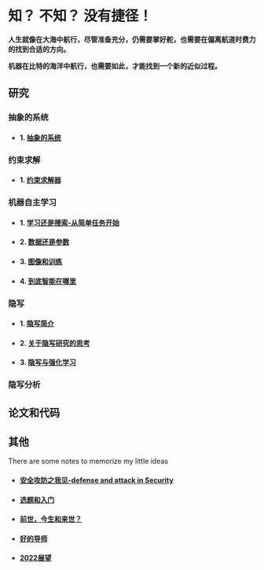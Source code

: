 # 知？ 不知？ 没有捷径！ 

**人生就像在大海中航行，尽管准备充分，仍需要掌好舵，也需要在偏离航道时费力的找到合适的方向。**

**机器在比特的海洋中航行，也需要如此，才能找到一个新的近似过程。**





## 研究

### **抽象的系统**

- #### 1. [抽象的系统](./system.md)

### **约束求解**

- #### 1. [约束求解器](./solver.md)


### **机器自主学习**

- #### 1. [学习还是搜索-从简单任务开始](./learningORsearching.md)
- #### 2. [数据还是参数](./data-parameter-difference.md)
- #### 3. [图像和训练](./image-and-training.md)
- #### 4. [到底智能在哪里](./heuristicinML.md)

### **隐写**
- #### 1. [隐写简介](./Steganography.md) 
- #### 2. [关于隐写研究的思考](./natureinsteganography.md)
- #### 3. [隐写与强化学习](./RL&steg.md)

### **隐写分析**






## 论文和代码



## 其他
There are some notes to memorize my little ideas

- #### [安全攻防之我见-defense and attack in Security](./Security-defense&attack.md)
- #### [选题和入门](./selectresearchproject.md)
- #### [前世，今生和来世？](./beforeafterlife.md)
- #### [好的导师](./goodguider.md)
- #### [2022展望](./2022newyear.md)

